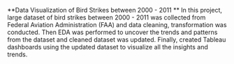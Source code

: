 **Data Visualization of Bird Strikes between 2000 - 2011
**
In this project, large dataset of bird strikes between 2000 - 2011 was collected from Federal Aviation Administration (FAA) and data cleaning, transformation was conducted. 
Then EDA was performed to uncover the trends and patterns from the dataset and cleaned dataset was updated.
Finally, created Tableau dashboards using the updated dataset to visualize all the insights and trends.
